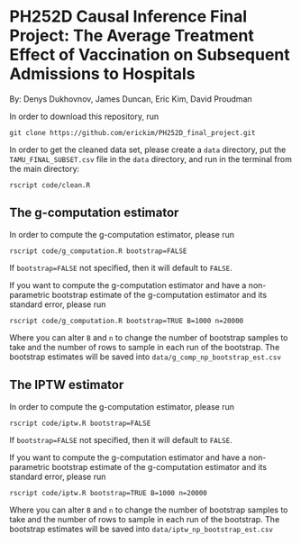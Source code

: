 # PH252D Causal Inference Final Project: The Average Treatment Effect of Vaccination on Subsequent Admissions to Hospitals

By: Denys Dukhovnov, James Duncan, Eric Kim, David Proudman

In order to download this repository, run
```
git clone https://github.com/erickim/PH252D_final_project.git
```

In order to get the cleaned data set, please create a `data` directory, put the `TAMU_FINAL_SUBSET.csv` file in the `data` directory, and run in the terminal from the main directory:

```
rscript code/clean.R
```

## The g-computation estimator
In order to compute the g-computation estimator, please run

```
rscript code/g_computation.R bootstrap=FALSE
```

If `bootstrap=FALSE` not specified, then it will default to `FALSE`.

If you want to compute the g-computation estimator and have a non-parametric bootstrap estimate of the g-computation estimator and its standard error, please run

```
rscript code/g_computation.R bootstrap=TRUE B=1000 n=20000
```

Where you can alter `B` and `n` to change the number of bootstrap samples to take and the number of rows to sample in each run of the bootstrap. The bootstrap estimates will be saved into `data/g_comp_np_bootstrap_est.csv`

## The IPTW estimator
In order to compute the g-computation estimator, please run

```
rscript code/iptw.R bootstrap=FALSE
```

If `bootstrap=FALSE` not specified, then it will default to `FALSE`.

If you want to compute the g-computation estimator and have a non-parametric bootstrap estimate of the g-computation estimator and its standard error, please run

```
rscript code/iptw.R bootstrap=TRUE B=1000 n=20000
```

Where you can alter `B` and `n` to change the number of bootstrap samples to take and the number of rows to sample in each run of the bootstrap. The bootstrap estimates will be saved into `data/iptw_np_bootstrap_est.csv`